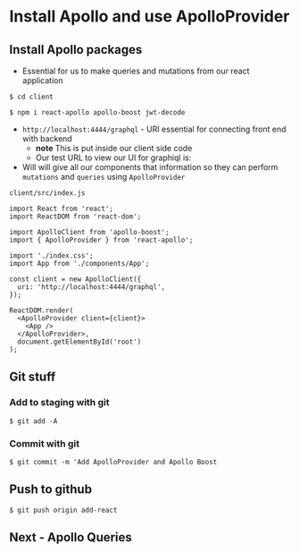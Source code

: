 # Install Apollo and use ApolloProvider
## Install Apollo packages
* Essential for us to make queries and mutations from our react application

`$ cd client`

`$ npm i react-apollo apollo-boost jwt-decode`

* `http://localhost:4444/graphql` - URI essential for connecting front end with backend
    - **note** This is put inside our client side code
    - Our test URL to view our UI for graphiql is: 
* Will will give all our components that information so they can perform `mutations` and `queries` using `ApolloProvider`

`client/src/index.js`

```
import React from 'react';
import ReactDOM from 'react-dom';

import ApolloClient from 'apollo-boost';
import { ApolloProvider } from 'react-apollo';

import './index.css';
import App from './components/App';

const client = new ApolloClient({
  uri: 'http://localhost:4444/graphql',
});

ReactDOM.render(
  <ApolloProvider client={client}>
    <App />
  </ApolloProvider>,
  document.getElementById('root')
);
```

## Git stuff

### Add to staging with git
`$ git add -A`

### Commit with git
`$ git commit -m 'Add ApolloProvider and Apollo Boost`

## Push to github
`$ git push origin add-react`

## Next - Apollo Queries
